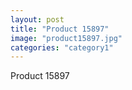 ```yaml
---
layout: post
title: "Product 15897"
image: "product15897.jpg"
categories: "category1"
---
```

Product 15897
